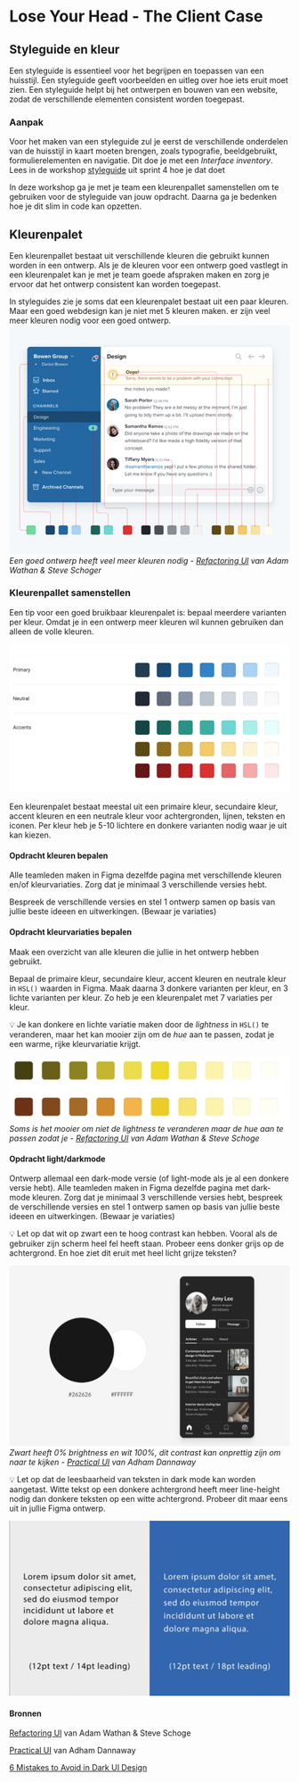 # Lose Your Head - The Client Case

## Styleguide en kleur

Een styleguide is essentieel voor het begrijpen en toepassen van een huisstijl. Een styleguide geeft voorbeelden en uitleg over hoe iets eruit moet zien. Een styleguide helpt bij het ontwerpen en bouwen van een website, zodat de verschillende elementen consistent worden toegepast.

### Aanpak
Voor het maken van een styleguide zul je eerst de verschillende onderdelen van de huisstijl in kaart moeten brengen, zoals typografie, beeldgebruikt, formulierelementen en navigatie. Dit doe je met een _Interface inventory_. Lees in de workshop [styleguide](https://github.com/fdnd-task/look-and-feel-corporate-identity/blob/main/docs/styleguide.md) uit sprint 4 hoe je dat doet

In deze workshop ga je met je team een kleurenpallet samenstellen om te gebruiken voor de styleguide van jouw opdracht. Daarna ga je bedenken hoe je dit slim in code kan opzetten.

## Kleurenpalet
Een kleurenpallet bestaat uit verschillende kleuren die gebruikt kunnen worden in een ontwerp. Als je de kleuren voor een ontwerp goed vastlegt in een kleurenpalet kan je met je team goede afspraken maken en zorg je ervoor dat het ontwerp consistent kan worden toegepast.

In styleguides zie je soms dat een kleurenpalet bestaat uit een paar kleuren. Maar een goed webdesign kan je niet met 5 kleuren maken. er zijn veel meer kleuren nodig voor een goed ontwerp. 
<img src="styleguide-you-need-more-colors-than-you-think.jpg"><br>
_Een goed ontwerp heeft veel meer kleuren nodig - [Refactoring Ul](https://www.refactoringui.com) van Adam Wathan & Steve Schoger_

### Kleurenpallet samenstellen
Een tip voor een goed bruikbaar kleurenpalet is: bepaal meerdere varianten per kleur. Omdat je in een ontwerp meer kleuren wil kunnen gebruiken dan alleen de volle kleuren.

<img src="styleguide-color-palet-with-shades.jpg"><br>

Een kleurenpalet bestaat meestal uit een primaire kleur, secundaire kleur, accent kleuren en een neutrale kleur voor achtergronden, lijnen, teksten en iconen. Per kleur heb je 5-10 lichtere en donkere varianten nodig waar je uit kan kiezen.

#### Opdracht kleuren bepalen
Alle teamleden maken in Figma dezelfde pagina met verschillende kleuren en/of kleurvariaties. Zorg dat je minimaal 3 verschillende versies hebt.

Bespreek de verschillende versies en stel 1 ontwerp samen op basis van jullie beste ideeen en uitwerkingen. (Bewaar je variaties)

#### Opdracht kleurvariaties bepalen
Maak een overzicht van alle kleuren die jullie in het ontwerp hebben gebruikt.  

Bepaal de primaire kleur, secundaire kleur, accent kleuren en neutrale kleur in `HSL()` waarden in Figma. Maak daarna 3 donkere varianten per kleur, en 3 lichte varianten per kleur. Zo heb je een kleurenpalet met 7 variaties per kleur.

💡 Je kan donkere en lichte variatie maken door de _lightness_ in `HSL()` te veranderen, maar het kan mooier zijn om de _hue_ aan te passen, zodat je een warme, rijke kleurvariatie krijgt.

<img src="styleguide-lightness-of-hue-variaties.jpg"><br>
_Soms is het mooier om niet de lightness te veranderen maar de hue aan te passen zodat je  - [Refactoring Ul](https://www.refactoringui.com) van Adam Wathan & Steve Schoge_

#### Opdracht light/darkmode
Ontwerp allemaal een dark-mode versie (of light-mode als je al een donkere versie hebt). Alle teamleden maken in Figma dezelfde pagina met dark-mode kleuren. Zorg dat je minimaal 3 verschillende versies hebt, bespreek de verschillende versies en stel 1 ontwerp samen op basis van jullie beste ideeen en uitwerkingen. (Bewaar je variaties)

💡 Let op dat wit op zwart een te hoog contrast kan hebben. Vooral als de gebruiker zijn scherm heel fel heeft staan. Probeer eens donker grijs op de achtergrond. En hoe ziet dit eruit met heel licht grijze teksten?

<img src="styleguide-avoid-pure-black.jpg"><br>
_Zwart heeft 0% brightness en wit 100%, dit contrast kan onprettig zijn om naar te kijken - [Practical UI](https://www.practical-ui.com) van Adham Dannaway_

💡 Let op dat de leesbaarheid van teksten in dark mode kan worden aangetast. Witte tekst op een donkere achtergrond heeft meer line-height nodig dan donkere teksten op een witte achtergrond. Probeer dit maar eens uit in jullie Figma ontwerp. 

<img src="styleguide-color-and-leading.jpg">

<!-- 
Ik weet deze bron niet meer. Dit is de bijhorende tekst: 

6. Know the connection between color and leading
Contrast and color are extremely important when choosing line heights, and distance between letters. On darker backgrounds, most professional designers will recommend using more leading than on a lighter background. 

Dark colors can add weight to a design, like tight leading. Try to avoid jumping between different leading options from one part of your webpage to the next. 

Using the same amount of leading throughout your page will help to create a sense of balance. Remember, the contrast between your background and text colors should be high to support better readability. Although, if you’re using two colors closer together in shade, a greater amount of leading may improve legibility. 
-->

#### Bronnen

[Refactoring Ul](https://www.refactoringui.com) van Adam Wathan & Steve Schoge

[Practical UI](https://www.practical-ui.com) van Adham Dannaway

[6 Mistakes to Avoid in Dark UI Design](https://supercharge.design/articles/6-mistakes-to-avoid-in-dark-ui-design)


<!--
## CSS code voor de styleguide

Kleur in CSS

### andere kleuren paletten/...
Vibrant colors 

### HSL()


### light-dark shorthand
Color scheme?


### Relative color syntax



### Fallback

-->


<!--

## CSS Color
Over CSS color
Op verschillende mogelijkheden wijzen. 
HSL
NIeuwe kleuren ... hoe heet dat eigenlijk? 

Ontwikkeling van kleur in CSS
Komma's. 
Maar wat met fallback?


Ditch RGB for HSL


### HSL
Color wheel. 

Code voorbeeld met custom properties. 



### Nieuwe kleuren


### Darkmode

Color-scheme
Fall back?

Dark color toegankelijkheid

Relative color


### Fallback



### Toegankelijkheid





#### Bronnen

HSL color wheel
https://codepen.io/websanity/pres/QWNMRq

On Switching from HEX & RGB to HSL
https://www.sarasoueidan.com/blog/hex-rgb-to-hsl/


-->
